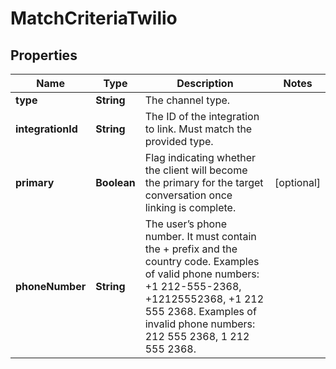 

# MatchCriteriaTwilio


## Properties

| Name | Type | Description | Notes |
|------------ | ------------- | ------------- | -------------|
|**type** | **String** | The channel type. |  |
|**integrationId** | **String** | The ID of the integration to link. Must match the provided type. |  |
|**primary** | **Boolean** | Flag indicating whether the client will become the primary for the target conversation once linking is complete. |  [optional] |
|**phoneNumber** | **String** | The user’s phone number. It must contain the + prefix and the country code. Examples of valid phone numbers: +1 212-555-2368, +12125552368, +1 212 555 2368. Examples of invalid phone numbers: 212 555 2368, 1 212 555 2368.  |  |



